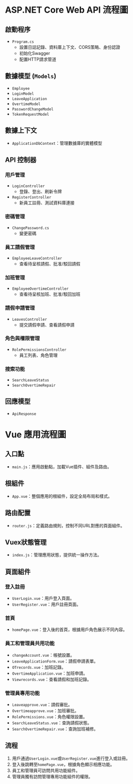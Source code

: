 # ASP.NET Core Web API 流程圖

## 啟動程序
- `Program.cs`
  - 設置日誌記錄、資料庫上下文、CORS策略、身份認證
  - 初始化Swagger
  - 配置HTTP請求管道

## 數據模型 (`Models`)
- `Employee`
- `LoginModel`
- `LeaveApplication`
- `OvertimeModel`
- `PasswordChangeModel`
- `TokenRequestModel`

## 數據上下文
- `ApplicationDbContext`：管理數據庫的實體模型

## API 控制器
### 用戶管理
- `LoginController`
  - 登錄、登出、刷新令牌
- `RegisterController`
  - 新員工註冊、測試資料庫連接

### 密碼管理
- `ChangePassword.cs`
  - 變更密碼

### 員工請假管理
- `EmployeeLeaveController`
  - 查看待呈核請假、批准/駁回請假

### 加班管理
- `EmployeeOvertimeController`
  - 查看待呈核加班、批准/駁回加班

### 請假申請管理
- `LeavesController`
  - 提交請假申請、查看請假申請

### 角色與權限管理
- `RolePermissionsController`
  - 員工列表、角色管理

### 搜索功能
- `SearchLeaveStatus`
- `SearchOvertimeRepair`

## 回應模型
- `ApiResponse`


# Vue 應用流程圖

## 入口點
- `main.js`：應用啟動點，加載Vue插件、組件及路由。

## 根組件
- `App.vue`：整個應用的根組件，設定全局布局和樣式。

## 路由配置
- `router.js`：定義路由規則，控制不同URL對應的頁面組件。

## Vuex狀態管理
- `index.js`：管理應用狀態，提供統一操作方法。

## 頁面組件
### 登入註冊
- `UserLogin.vue`：用戶登入頁面。
- `UserRegister.vue`：用戶註冊頁面。

### 首頁
- `homePage.vue`：登入後的首頁，根據用戶角色展示不同內容。

### 員工和管理員共用功能
- `changeAccount.vue`：帳號設置。
- `LeaveApplicationForm.vue`：請假申請表單。
- `OTrecords.vue`：加班記錄。
- `OvertimeApplication.vue`：加班申請。
- `Viewrecords.vue`：查看請假和加班記錄。

### 管理員專用功能
- `Leaveapprove.vue`：請假審批。
- `Overtimeapprove.vue`：加班審批。
- `RolePermissions.vue`：角色權限設置。
- `SearchLeaveStatus.vue`：查詢請假狀態。
- `SearchOvertimeRepair.vue`：查詢加班補修。

## 流程
1. 用戶通過`UserLogin.vue`或`UserRegister.vue`進行登入或註冊。
2. 登入後跳轉至`homePage.vue`，根據角色顯示相應功能。
3. 員工和管理員可訪問共用功能組件。
4. 管理員獨有訪問管理專用功能組件的權限。


